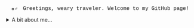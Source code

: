 <br>
<span>
<p align="center" style="font-family: 'Courier New';">
  🧙‍♂️ Greetings, weary traveler. Welcome to my GitHub page!
</p>
</span>

<details>
<summary>A bit about me...</summary>
  <br>

📫 How to reach me: jdoo.code@gmail.com  
😄 Pronouns: he/him/his  
🌱 I’m currently learning Vue.js  
⚡ Fun fact: I'm an avid D&D player, Magic: The Gathering enthusiast, and fantasy football expert  
</details>

<!--
**john-doolittle/john-doolittle** is a ✨ _special_ ✨ repository because its `README.md` (this file) appears on your GitHub profile.

Here are some ideas to get you started:

- 🔭 I’m currently working on ...
- 🌱 I’m currently learning ...
- 👯 I’m looking to collaborate on ...
- 🤔 I’m looking for help with ...
- 💬 Ask me about ...
- 📫 How to reach me: ...
- 😄 Pronouns: ...
- ⚡ Fun fact: ...
-->
